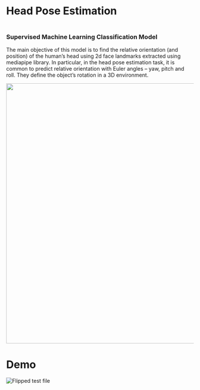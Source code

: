 # Head Pose Estimation
### <br>Supervised Machine Learning Classification Model</br>
The main objective of this model is to find the relative orientation (and position) of the human’s head using 2d face landmarks extracted using mediapipe library. In particular, in the head pose estimation task, it is common to predict relative orientation with Euler angles – yaw, pitch and roll. They define the object’s rotation in a 3D environment.
<p align="center">
    <img width="700" src="https://user-images.githubusercontent.com/97121850/221661146-b65ead74-749b-4ac0-8262-e3b55b0dc400.jpg">
</p>

# Demo

![Flipped test file](https://user-images.githubusercontent.com/97121850/221671404-214de790-14af-4a07-b9c2-41d8f4189288.gif)
